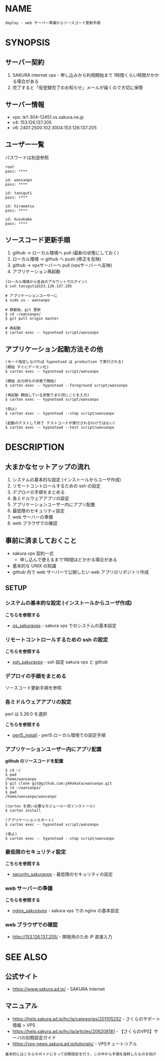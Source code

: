 # NAME

```
deploy - web サーバー準備からソースコード更新手順
```

# SYNOPSIS

## サーバー契約

1. SAKURA internet vps - 申し込みから利用開始まで 1時間くらい時間がかかる場合がある
1. 完了すると「仮登録完了のお知らせ」メールが届くので大切に保管

## サーバー情報

- vps: ik1-304-12451.vs.sakura.ne.jp
- v4: 153.126.137.205
- v6: 2401:2500:102:3004:153:126:137:205

## ユーザー一覧

パスワードは別途参照

```
root
pass: ****

id: wansanpo
pass: ****

id: taniguti
pass: ****

id: hiramatsu
pass: ****

id: kusakabe
pass: ****
```

## ソースコード更新手順

1. github -> ローカル環境へ pull (最新の状態にしておく)
1. ローカル環境 -> github へ push (修正を反映)
1. github -> vpsサーバーへ pull (vpsサーバーへ反映)
1. アプリケーション再起動

```
(ローカル環境から各自のアカウントでログイン)
$ ssh taniguti@153.126.137.205

# アプリケーションユーザーに
$ sudo su - wansanpo

# 移動後、git 更新
$ cd ~/wansanpo/
$ git pull origin master

# 再起動
$ carton exec -- hypnotoad script/wansanpo
```

## アプリケーション起動方法その他

```
(モード指定しなければ hypnotoad は production で実行される)
(開始 すぐにデーモン化)
$ carton exec -- hypnotoad script/wansanpo

(開始 出力待ちの状態で開始)
$ carton exec -- hypnotoad --foreground script/wansanpo

(再起動 開始している状態でまた同じことを入力)
$ carton exec -- hypnotoad script/wansanpo

(停止)
$ carton exec -- hypnotoad --stop script/wansanpo

(起動のテストして終了 テストコードが実行されるわけではない)
$ carton exec -- hypnotoad --test script/wansanpo
```

# DESCRIPTION

## 大まかなセットアップの流れ

1. システムの基本的な設定 (インストールからユーザ作成)
1. リモートコントロールするための ssh の設定
1. デプロイの手順をまとめる
1. 各ミドルウェアアプリの設定
1. アプリケーションユーザー内にアプリ配置
1. 最低限のセキュリティ設定
1. web サーバーの準備
1. web ブラウザでの確認

## 事前に済ましておくこと

- sakura vps 契約一式
    - 申し込んで使えるまで1時間ほどかかる場合がある
- 基本的な UNIX の知識
- github 内で web サーバーで公開したい web アプリのリポジトリ作成

## SETUP

### システムの基本的な設定 (インストールからユーザ作成)

__こちらを参照する__

- [os_sakuravps](https://github.com/ykHakata/summary/blob/master/os_sakuravps.md) - sakura vps でのシステムの基本設定

### リモートコントロールするための ssh の設定

__こちらを参照する__

- [ssh_sakuravps](https://github.com/ykHakata/summary/blob/master/ssh_sakuravps.md) - ssh 設定 sakura vps と github

### デプロイの手順をまとめる

ソースコード更新手順を参照

### 各ミドルウェアアプリの設定

perl は 5.26.0 を選択

__こちらを参照する__

- [perl5_install](https://github.com/ykHakata/summary/blob/master/perl5_install.md) - perl5 ローカル環境での設定手順

### アプリケーションユーザー内にアプリ配置

__github のソースコードを配置__

```
$ cd ~/
$ pwd
/home/wansanpo
$ git clone git@github.com:ykHakata/wansanpo.git
$ cd ~/wansanpo/
$ pwd
/home/wansanpo/wansanpo

(carton を使い必要なモジュール一式インストール)
$ carton install

(アプリケーションスタート)
$ carton exec -- hypnotoad script/wansanpo

(停止)
$ carton exec -- hypnotoad --stop script/wansanpo
```

### 最低限のセキュリティ設定

__こちらを参照する__

- [security_sakuravps](https://github.com/ykHakata/summary/blob/master/security_sakuravps.md) - 最低限のセキュリティの設定

### web サーバーの準備

__こちらを参照する__

- [nginx_sakuravps](https://github.com/ykHakata/summary/blob/master/nginx_sakuravps.md) - sakura vps での nginx の基本設定

### web ブラウザでの確認

- <http://153.126.137.205/> - 開発用のため IP 直接入力

# SEE ALSO

## 公式サイト

- <https://www.sakura.ad.jp/> - SAKURA internet

## マニュアル

- <https://help.sakura.ad.jp/hc/ja/categories/201105252> - さくらのサポート情報 > VPS
- <https://help.sakura.ad.jp/hc/ja/articles/206208181> - 【さくらのVPS】サーバの初期設定ガイド
- <https://vps-news.sakura.ad.jp/tutorials/> - VPSチュートリアル

```
基本的にはこちらのガイドにそって初期設定を行う、この中から手順を抜粋したものを紹介
```
